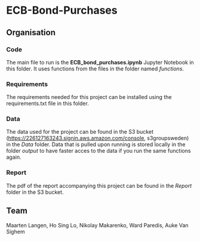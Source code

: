 # ECB-Bond-Purchases
## Organisation
### Code
The main file to run is the **ECB_bond_purchases.ipynb** Jupyter Notebook in this folder. It uses functions from the files in the folder named _functions_.

### Requirements
The requirements needed for this project can be installed using the requirements.txt file in this folder.

### Data
The data used for the project can be found in the S3 bucket (https://226127163243.signin.aws.amazon.com/console, s3groupsweden) in the _Data_ folder. Data that is pulled upon running is stored locally in the folder _output_ to have faster acces to the data if you run the same functions again.

### Report
The pdf of the report accompanying this project can be found in the _Report_ folder in the S3 bucket.

## Team
Maarten Langen, Ho Sing Lo, Nikolay Makarenko, Ward Paredis, Auke Van Sighem
